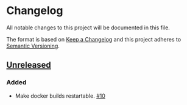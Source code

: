 # Changelog

All notable changes to this project will be documented in this file.

The format is based on [Keep a Changelog](http://keepachangelog.com/)
and this project adheres to [Semantic Versioning](http://semver.org/).

## [Unreleased](https://github.com/atomist/sdm-pack-docker/tree/HEAD)

### Added

-   Make docker builds restartable. [#10](https://github.com/atomist/sdm-pack-docker/issues/10)
